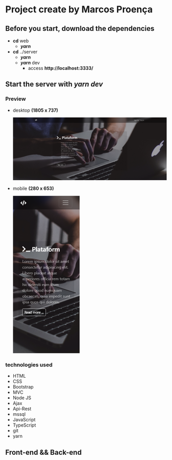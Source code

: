 # Project create by Marcos Proença

## Before you start, download the dependencies

-  **cd** web
   -  **_yarn_**
-  **cd** ../server
   -  **_yarn_**
   -  **_yarn_** dev
      -  access **http://localhost:3333/**

## Start the server with **_yarn dev_**

### Preview

-  desktop **(1805 x 737)**

   ![desktop](./.github/desktop-1805x737.png)

-  mobile **(280 x 653)**

   ![mobile](./.github/mobile-280x653.png)

### **technologies used**

-  HTML
-  CSS
-  Bootstrap
-  MVC
-  Node JS
-  Ajax
-  Api-Rest
-  mssql
-  JavaScript
-  TypeScript
-  git
-  yarn

## **Front-end** && **Back-end**
